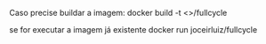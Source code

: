 Caso precise buildar a imagem:
 docker build -t <<username>>/fullcycle

se for executar a imagem já existente
 docker run joceirluiz/fullcycle
